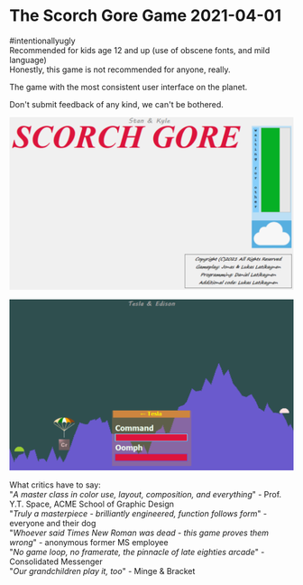 # The Scorch Gore Game 2021-04-01
  
#intentionallyugly  
Recommended for kids age 12 and up (use of obscene fonts, and mild language)  
Honestly, this game is not recommended for anyone, really.

The game with the most consistent user interface on the planet.  
  
Don't submit feedback of any kind, we can't be bothered.  
  
![](https://raw.githubusercontent.com/dlatikaynen/scorchGore/master/Gestaltung/a-truly-painful-design.png)
  
![](https://raw.githubusercontent.com/dlatikaynen/scorchGore/master/Gestaltung/truly-a-painful-design.png)
  
What critics have to say:  
"*A master class in color use, layout, composition, and everything*" - Prof. Y.T. Space, ACME School of Graphic Design  
"*Truly a masterpiece - brilliantly engineered, function follows form*" - everyone and their dog  
"*Whoever said Times New Roman was dead - this game proves them wrong*" - anonymous former MS employee  
"*No game loop, no framerate, the pinnacle of late eighties arcade*" - Consolidated Messenger  
"*Our grandchildren play it, too*" - Minge & Bracket
